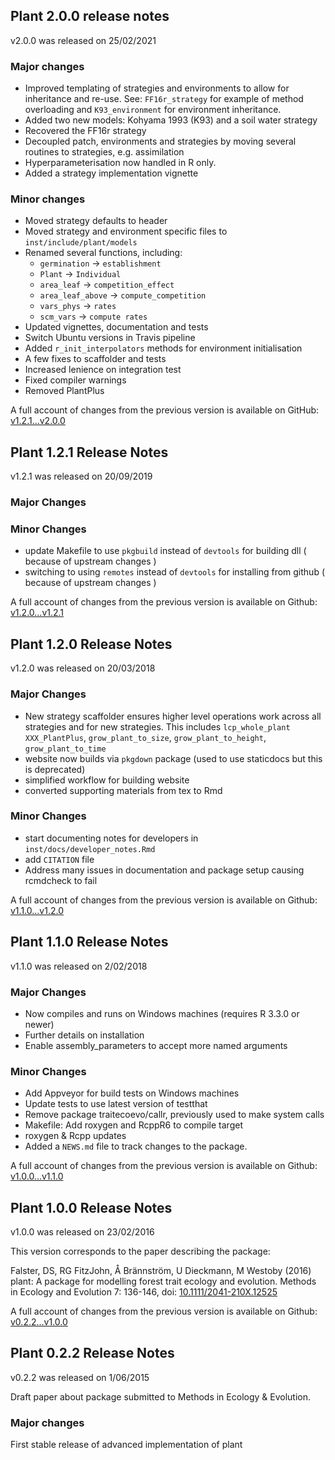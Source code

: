 ## Plant 2.0.0 release notes

v2.0.0 was released on 25/02/2021

### Major changes

* Improved templating of strategies and environments to allow for inheritance and re-use.
  See: `FF16r_strategy` for example of method overloading and `K93_environment` for environment inheritance.
* Added two new models: Kohyama 1993 (K93) and a soil water strategy
* Recovered the FF16r strategy
* Decoupled patch, environments and strategies by moving several routines to strategies, e.g. assimilation
* Hyperparameterisation now handled in R only.
* Added a strategy implementation vignette

### Minor changes

* Moved strategy defaults to header
* Moved strategy and environment specific files to `inst/include/plant/models`
* Renamed several functions, including:
  * `germination` -> `establishment`
  * `Plant` -> `Individual`
  * `area_leaf` -> `competition_effect`
  * `area_leaf_above` -> `compute_competition`
  * `vars_phys` -> `rates`
  * `scm_vars` -> `compute rates`
* Updated vignettes, documentation and tests
* Switch Ubuntu versions in Travis pipeline
* Added `r_init_interpolators` methods for environment initialisation
* A few fixes to scaffolder and tests
* Increased lenience on integration test
* Fixed compiler warnings
* Removed PlantPlus

A full account of changes from the previous version is available on GitHub: [v1.2.1...v2.0.0](https://github.com/traitecoevo/plant/compare/v1.2.1...v2.0.0)

## Plant 1.2.1  Release Notes

v1.2.1 was released on 20/09/2019

### Major Changes

### Minor Changes

- update Makefile to use `pkgbuild` instead of `devtools` for building dll ( because of upstream changes )
- switching to using `remotes` instead of `devtools` for installing from github ( because of upstream changes )

A full account of changes from the previous version is available on Github: [v1.2.0...v1.2.1](https://github.com/traitecoevo/plant/compare/v1.2.0...v1.2.1)

## Plant 1.2.0  Release Notes

v1.2.0 was released on 20/03/2018

### Major Changes

- New strategy scaffolder ensures higher level operations work across all strategies and for new strategies. This includes `lcp_whole_plant` `XXX_PlantPlus`, `grow_plant_to_size`, `grow_plant_to_height`, `grow_plant_to_time`
- website now builds via `pkgdown` package (used to use staticdocs but this is deprecated)
- simplified workflow for building website
- converted supporting materials from tex to Rmd

### Minor Changes

- start documenting notes for developers in `inst/docs/developer_notes.Rmd`
- add `CITATION` file
- Address many issues in documentation and package setup causing rcmdcheck to fail

A full account of changes from the previous version is available on Github: [v1.1.0...v1.2.0](https://github.com/traitecoevo/plant/compare/v1.1.0...v1.2.0)

## Plant 1.1.0 Release Notes

v1.1.0 was released on 2/02/2018

### Major Changes

- Now compiles and runs on Windows machines (requires R 3.3.0 or newer)
- Further details on installation
- Enable assembly_parameters to accept more named arguments

### Minor Changes

- Add Appveyor for build tests on Windows machines
- Update tests to use latest version of testthat
- Remove package traitecoevo/callr, previously used to make system calls  
- Makefile: Add roxygen and RcppR6 to compile target
- roxygen & Rcpp updates
- Added a `NEWS.md` file to track changes to the package.

A full account of changes from the previous version is available on Github: [v1.0.0...v1.1.0](https://github.com/traitecoevo/plant/compare/v1.0.0...v1.1.0)

## Plant 1.0.0 Release Notes

v1.0.0 was released on 23/02/2016

This version corresponds to the paper describing the package:

Falster, DS, RG FitzJohn, Å Brännström, U Dieckmann, M Westoby (2016) plant: A package for modelling forest trait ecology and evolution. Methods in Ecology and Evolution 7: 136-146, doi: [10.1111/2041-210X.12525](http://doi.org/10.1111/2041-210X.12525)

A full account of changes from the previous version is available on Github: [v0.2.2...v1.0.0](https://github.com/traitecoevo/plant/compare/v0.2.2...v1.0.0)


## Plant 0.2.2 Release Notes

v0.2.2 was released on 1/06/2015

Draft paper about package submitted to Methods in Ecology & Evolution.

### Major changes

First stable release of advanced implementation of plant
